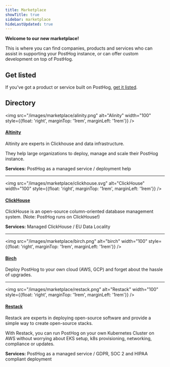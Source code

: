 ```yaml
---
title: Marketplace
showTitle: true
sidebar: marketplace
hideLastUpdated: true
---
```


**Welcome to our new marketplace!**

This is where you can find companies, products and services who can assist in supporting your PostHog instance, or can offer custom development on top of PostHog.

## Get listed

If you've got a product or service built on PostHog, [get it listed](/marketplace/guidelines).

## Directory

<img src="/images/marketplace/alinity.png" alt="Alinity" width="100" style={{float: 'right', marginTop: '1rem', marginLeft: '1rem'}} />

#### [**Altinity**](../marketplace/altinity)

Altinity are experts in Clickhouse and data infrastructure.

They help large organizations to deploy, manage and scale their PostHog instance.

**Services:** PostHog as a managed service / deployment help

<hr />

<img src="/images/marketplace/clickhouse.svg" alt="ClickHouse" width="100" style={{float: 'right', marginTop: '1rem', marginLeft: '1rem'}} />

#### [**ClickHouse**](../marketplace/clickhouse)

ClickHouse is an open-source column-oriented database management system. (Note: PostHog runs on ClickHouse!)

**Services:** Managed ClickHouse / EU Data Locality

<hr />

<img src="/images/marketplace/birch.png" alt="birch" width="100" style={{float: 'right', marginTop: '1rem', marginLeft: '1rem'}} />

#### [**Birch**](../marketplace/birch)

Deploy PostHog to your own cloud (AWS, GCP) and forget about the hassle of upgrades.

<hr />

<img src="/images/marketplace/restack.png" alt="Restack" width="100" style={{float: 'right', marginTop: '1rem', marginLeft: '1rem'}} />

#### [**Restack**](../marketplace/restack)

Restack are experts in deploying open-source software and provide a simple way to create open-source stacks.

With Restack, you can run PostHog on your own Kubernetes Cluster on AWS without worrying about EKS setup, k8s provisioning, networking, compliance or updates.

**Services:** PostHog as a managed service / GDPR, SOC 2 and HIPAA compliant deployment
